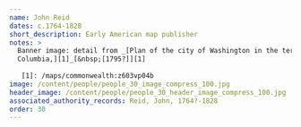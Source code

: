 ```yaml
---
name: John Reid
dates: c.1764-1828
short_description: Early American map publisher
notes: > 
  Banner image: detail from _[Plan of the city of Washington in the territory of
  Columbia,][1]_[&nbsp;[1795?]][1]
  
   [1]: /maps/commonwealth:z603vp04b
image: /content/people/people_30_image_compress_100.jpg
header_image: /content/people/people_30_header_image_compress_100.jpg
associated_authority_records: Reid, John, 1764?-1828
order: 30
---
```

